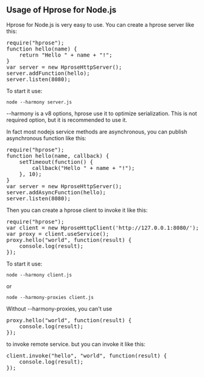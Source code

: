 Usage of Hprose for Node.js
---------------------------

Hprose for Node.js is very easy to use. You can create a hprose server like this:

<pre lang="javascript">
require("hprose");
function hello(name) {
    return "Hello " + name + "!";
}
var server = new HproseHttpServer();
server.addFunction(hello);
server.listen(8080);
</pre>

To start it use:

    node --harmony server.js

--harmony is a v8 options, hprose use it to optimize serialization.
This is not required option, but it is recommended to use it.

In fact most nodejs service methods are asynchronous, you can publish asynchronous
function like this:

<pre lang="javascript">
require("hprose");
function hello(name, callback) {
    setTimeout(function() {
        callback("Hello " + name + "!");
    }, 10);
}
var server = new HproseHttpServer();
server.addAsyncFunction(hello);
server.listen(8080);
</pre>

Then you can create a hprose client to invoke it like this:

<pre lang="javascript">
require("hprose");
var client = new HproseHttpClient('http://127.0.0.1:8080/');
var proxy = client.useService();
proxy.hello("world", function(result) {
    console.log(result);
});
</pre>

To start it use:

    node --harmony client.js

or

    node --harmony-proxies client.js

Without --harmony-proxies, you can't use

<pre lang="javascript">
proxy.hello("world", function(result) {
    console.log(result);
});
</pre>

to invoke remote service. but you can invoke it like this:

<pre lang="javascript">
client.invoke("hello", "world", function(result) {
    console.log(result);
});
</pre>
